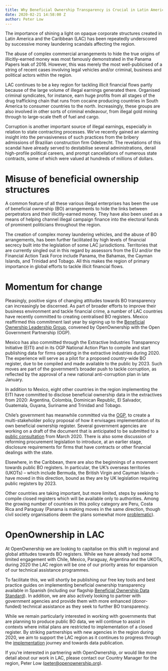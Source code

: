 ```yaml
---
title: Why Beneficial Ownership Transparency is Crucial in Latin America
date: 2020-02-21 14:58:00 Z
author: Peter Low
---
```


The importance of shining a light on opaque corporate structures created in Latin America and the Caribbean (LAC) has been repeatedly underscored by successive money laundering scandals affecting the region.

The abuse of complex commercial arrangements to hide the true origins of illicitly-earned money was most famously demonstrated in the Panama Papers leak of 2016. However, this was merely the most well-publicised of a string of recent cases involving legal vehicles and/or criminal, business and political actors within the region.

LAC continues to be a key region for tackling illicit financial flows partly because of the large volume of illegal earnings generated there. Organised criminal syndicates, for instance, earn huge profits from all stages of the drug trafficking chain that runs from cocaine producing countries in South America to consumer countries to the north. Increasingly, these groups are also involved in other sorts of criminal endeavour, from illegal gold mining through to large-scale theft of fuel and cargo. 

Corruption is another important source of illegal earnings, especially in relation to state contracting processes. We’ve recently gained an alarming insight into the pervasiveness of such practices from the bribery admissions of Brazilian construction firm Odebrecht. The revelations of this scandal have already served to destabilise several administrations, derail high-profile political careers, and prompt cancellations of numerous state contracts, some of which were valued at hundreds of millions of dollars.

# Misuse of beneficial ownership structures
A common feature of all these various illegal enterprises has been the use of beneficial ownership (BO) arrangements to hide the links between perpetrators and their illicitly-earned money. They have also been used as a means of helping channel illegal campaign finance into the electoral funds of prominent politicians throughout the region. 

The creation of complex money laundering vehicles, and the abuse of BO arrangements, has been further facilitated by high levels of financial secrecy built into the legislation of some LAC jurisdictions. Territories that are currently singled out in this regard by assessors from the EU and/or the Financial Action Task Force include Panama, the Bahamas, the Cayman Islands, and Trinidad and Tobago. All this makes the region of primary importance in global efforts to tackle illicit financial flows.

# Momentum for change
Pleasingly, positive signs of changing attitudes towards BO transparency can increasingly be discerned. As part of broader efforts to improve their business environment and tackle financial crime, a number of LAC countries have recently committed to creating centralised BO registers. Mexico reaffirmed this commitment last year by signing up to the [Beneficial Ownership Leadership Group](https://www.opengovpartnership.org/documents/beneficial-ownership-leadership-group-terms-of-reference-declaration-glossary/), convened by OpenOwnership with the Open Government Partnership (OGP).

Mexico has also committed through the Extractive Industries Transparency Initiative (EITI) and in its OGP National Action Plan to compile and start publishing data for firms operating in the extractive industries during 2020. The experience will serve as a pilot for a proposed country-wide BO register, due to be compiled and made available to the public by 2023. Such moves are part of the government’s broader push to tackle corruption, as reflected by the approval of a new national anti-corruption plan in late January. 

In addition to Mexico, eight other countries in the region implementing the EITI have committed to disclose beneficial ownership data in the extractives from 2020: Argentina, Colombia, Dominican Republic, El Salvador, Guatemala, Guyana, Suriname and Trinidad and Tobago.  

Chile’s government has meanwhile committed via the [OGP](https://www.opengovpartnership.org/wp-content/uploads/2019/01/Chile_Action-Plan_2018-2020_Revised.pdf), to create a multi-stakeholder policy proposal of how it envisages implementation of its own beneficial ownership register. Several government agencies are working on a draft of the document that is anticipated to be submitted to a [public consultation](https://www.uaf.cl/prensa/archivo_det.aspx?id=547) from March 2020. There is also some discussion of reforming procurement legislation to introduce, at an earlier stage, disclosure requirements for firms that have contracts or other financial dealings with the state.

Elsewhere, in the Caribbean, there are also the beginnings of a movement towards public BO registers. In particular, the UK’s overseas territories (UKOTs) – which include Bermuda, the British Virgin and Cayman Islands – have moved in this direction, bound as they are by UK legislation requiring public registers by 2023. 

Other countries are taking important, but more limited, steps by seeking to compile closed registers which will be available only to authorities. Among the growing number of countries in this policy category are Peru, Costa Rica and Paraguay (Panama is making moves in the same direction, though civil society organisations deem the plans somewhat more [problematic](https://voices.transparency.org/panama-takes-a-turn-towards-transparency-but-will-it-go-far-enough-8643ea1c7c85)).

# OpenOwnership in LAC
At OpenOwnership we are looking to capitalise on this shift in regional and global attitudes towards BO registers. While we have already had some limited engagement with Chile, Mexico, Paraguay, Argentina and the UKOTs, during 2020 the LAC region will be one of our priority areas for expansion of our technical assistance programmes. 

To facilitate this, we will shortly be publishing our free key tools and best practice guides on implementing beneficial ownership transparency available in Spanish (including our flagship [Beneficial Ownership Data Standard](http://standard.openownership.org/en/v0-2-0/)). In addition, we are also actively looking to partner with government agencies and provide them with more enhanced (donor-funded) technical assistance as they seek to further BO transparency. 

While we remain particularly interested in working with governments that are planning to produce public BO data, we will continue to assist in contexts where initial plans are restricted to implementation of a closed register. By striking partnerships with new agencies in the region during 2020, we aim to support the LAC region as it continues to progress through the [implementation](https://www.openownership.org/guide/) journey and towards data publication. 

If you’re interested in partnering with OpenOwnership, or would like more detail about our work in LAC, please contact our Country Manager for the region, Peter Low (peter@openownership.org).
